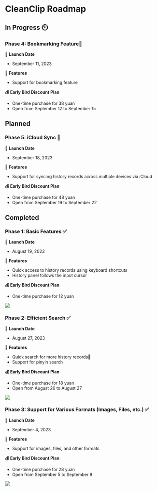 # CleanClip Roadmap

## In Progress 🕙
### Phase 4: Bookmarking Feature🌟
**📅 Launch Date**
- September 11, 2023

**🔧 Features**
- Support for bookmarking feature

**💰 Early Bird Discount Plan**
- One-time purchase for 38 yuan
- Open from September 12 to September 15

## Planned

### Phase 5: iCloud Sync 📅
**📅 Launch Date**
- September 18, 2023

**🔧 Features**
- Support for syncing history records across multiple devices via iCloud

**💰 Early Bird Discount Plan**
- One-time purchase for 48 yuan
- Open from September 19 to September 22

## Completed
### Phase 1: Basic Features ✅

**📅 Launch Date**
- August 19, 2023

**🔧 Features**
- Quick access to history records using keyboard shortcuts
- History panel follows the input cursor

**💰 Early Bird Discount Plan**
- One-time purchase for 12 yuan

![](/images/roadmap/snap1.png)

### Phase 2: Efficient Search ✅

**📅 Launch Date**
- August 27, 2023

**🔧 Features**
- Quick search for more history records📝
- Support for pinyin search

**💰 Early Bird Discount Plan**
- One-time purchase for 18 yuan
- Open from August 26 to August 27

![](/images/roadmap/snap2.png)

### Phase 3: Support for Various Formats (Images, Files, etc.) ✅
**📅 Launch Date**
- September 4, 2023

**🔧 Features**
- Support for images, files, and other formats

**💰 Early Bird Discount Plan**
- One-time purchase for 28 yuan
- Open from September 5 to September 8

![](/images/roadmap/phase3.webp)